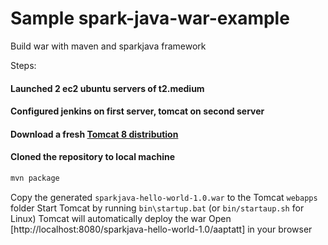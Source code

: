 # Sample spark-java-war-example
Build war with maven and sparkjava framework

Steps:

#### Launched 2 ec2 ubuntu servers of t2.medium
#### Configured jenkins on first server, tomcat on second server
#### Download a fresh [Tomcat 8 distribution](https://tomcat.apache.org/download-80.cgi)
#### Cloned the repository to local machine
```sh
mvn package
```
Copy the generated `sparkjava-hello-world-1.0.war` to the Tomcat `webapps` folder
Start Tomcat by running `bin\startup.bat` (or `bin/startaup.sh` for Linux)
Tomcat will automatically deploy the war
Open [http://localhost:8080/sparkjava-hello-world-1.0/aaptatt] in your browser 
